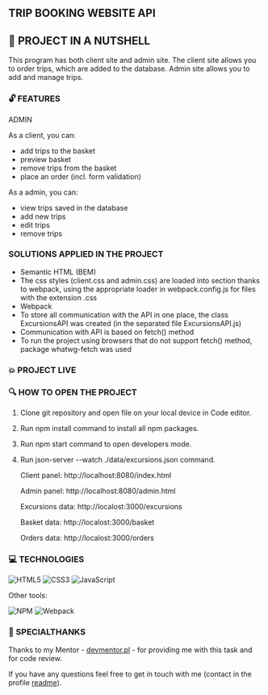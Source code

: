 
## TRIP BOOKING WEBSITE API

## :shell: PROJECT IN A NUTSHELL
 
This program has both client site and admin site. The client site allows you to order trips, which are added to the database. Admin site allows you to add and manage trips.

### :unlock: FEATURES 

ADMIN 

As a client, you can:

* add trips to the basket
* preview basket
* remove trips from the basket
* place an order (incl. form validation)

As a admin, you can:

* view trips saved in the database
* add new trips
* edit trips
* remove trips

###  SOLUTIONS APPLIED IN THE PROJECT

* Semantic HTML (BEM)
* The css styles (client.css and admin.css) are loaded into <head> section thanks to webpack, using the appropriate loader in webpack.config.js for files     with the extension .css
* Webpack
* To store all communication with the API in one place, the class ExcursionsAPI was created (in the separated file ExcursionsAPI.js)
* Communication with API is based on fetch() method
* To run the project using browsers that do not support fetch() method, package whatwg-fetch was used


### :boom: PROJECT LIVE 

### :mag: HOW TO OPEN THE PROJECT

 1. Clone git repository and open file on your local device in Code editor.
 2. Run npm install command to install all npm packages.
 3. Run npm start command to open developers mode.
 4. Run json-server --watch ./data/excursions.json command.

    Client panel: http://localhost:8080/index.html

    Admin panel: http://localhost:8080/admin.html

    Excursions data: http://localost:3000/excursions

    Basket data: http://localost:3000/basket

    Orders data: http://localost:3000/orders


### 💻 TECHNOLOGIES

![HTML5](https://img.shields.io/badge/html5-%23E34F26.svg?style=for-the-badge&logo=html5&logoColor=white)
![CSS3](https://img.shields.io/badge/css3-%231572B6.svg?style=for-the-badge&logo=css3&logoColor=white)
![JavaScript](https://img.shields.io/badge/javascript-%23323330.svg?style=for-the-badge&logo=javascript&logoColor=%23F7DF1E)

Other tools: 

![NPM](https://img.shields.io/badge/NPM-%23000000.svg?style=for-the-badge&logo=npm&logoColor=white)
![Webpack](https://img.shields.io/badge/webpack-%238DD6F9.svg?style=for-the-badge&logo=webpack&logoColor=black)

### 🤝 SPECIALTHANKS
Thanks to my Mentor - [devmentor.pl](https://devmentor.pl/) - for providing me with this task and for code review.

If you have any questions feel free to get in touch with me (contact in the profile [readme](https://github.com/magdanolde)).
